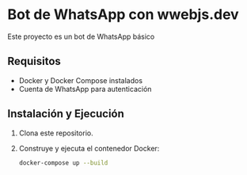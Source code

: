 # Bot de WhatsApp con wwebjs.dev

Este proyecto es un bot de WhatsApp básico

## Requisitos

- Docker y Docker Compose instalados
- Cuenta de WhatsApp para autenticación

## Instalación y Ejecución

1. Clona este repositorio.
2. Construye y ejecuta el contenedor Docker:

   ```bash
   docker-compose up --build
